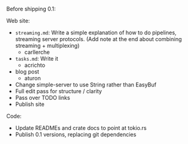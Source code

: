 Before shipping 0.1:

Web site:
- `streaming.md`: Write a simple explanation of how to do pipelines, streaming server protocols. (Add note at the end about combining streaming + multiplexing)
  - carllerche
- `tasks.md`: Write it
  - acrichto
- blog post
  - aturon
- Change simple-server to use String rather than EasyBuf
- Full edit pass for structure / clarity
- Pass over TODO links
- Publish site

Code:
- Update READMEs and crate docs to point at tokio.rs
- Publish 0.1 versions, replacing git dependencies
